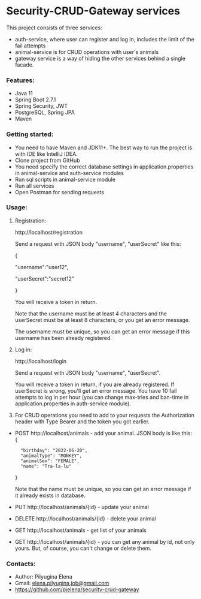 # Security-CRUD-Gateway services

This project consists of three services:

- auth-service, where user can register and log in, includes the limit of the fail attempts
- animal-service is for CRUD operations with user's animals
- gateway service is a way of hiding the other services behind a single facade.

### Features:

- Java 11
- Spring Boot 2.7.1
- Spring Security, JWT
- PostgreSQL, Spring JPA
- Maven

### Getting started:

- You need to have Maven and JDK11+. The best way to run the project is with IDE like IntelliJ IDEA.
- Clone project from GitHub
- You need specify the correct database settings in application.properties in animal-service and auth-service modules
- Run sql scripts in animal-service module
- Run all services
- Open Postman for sending requests

### Usage:

1. Registration:

   http://localhost/registration
    
    Send a request with JSON body "username", "userSecret" like this:

   {

   "username":"user12",

   "userSecret":"secret12"

   }

   You will receive a token in return.

    Note that the username must be at least 4 characters and the userSecret must be at least 8 characters, or you get an error message.

    The username must be unique, so you can get an error message if this username has been already registered.
    

2. Log in: 

    http://localhost/login
   
    Send a request with JSON body "username", "userSecret". 
    
    You will receive a token in return, if you are already registered. 
    If userSecret is wrong, you'll get an error message. You have 10 fail attempts to log in per hour (you can change max-tries and ban-time in application.properties in auth-service module).


3. For CRUD operations you need to add to your requests the Authorization header with Type Bearer and the token you got earlier.



- POST http://localhost/animals - add your animal. JSON body is like this:
  {

        "birthday": "2022-06-20",
        "animalType": "MONKEY",
        "animalSex": "FEMALE",
        "name": "Tra-la-lu"
  }
 
   Note that the name must be unique, so you can get an error message if it already exists in database.

- PUT http://localhost/animals/{id} - update your animal
- DELETE http://localhost/animals/{id} - delete your animal
- GET http://localhost/animals - get list of your animals
- GET http://localhost/animals/{id} - you can get any animal by id, not only yours. But, of course, you can't change or delete them.

### Contacts: 

- Author: Pilyugina Elena
- Gmail: elena.pilyugina.job@gmail.com
- https://github.com/pielena/security-crud-gateway





